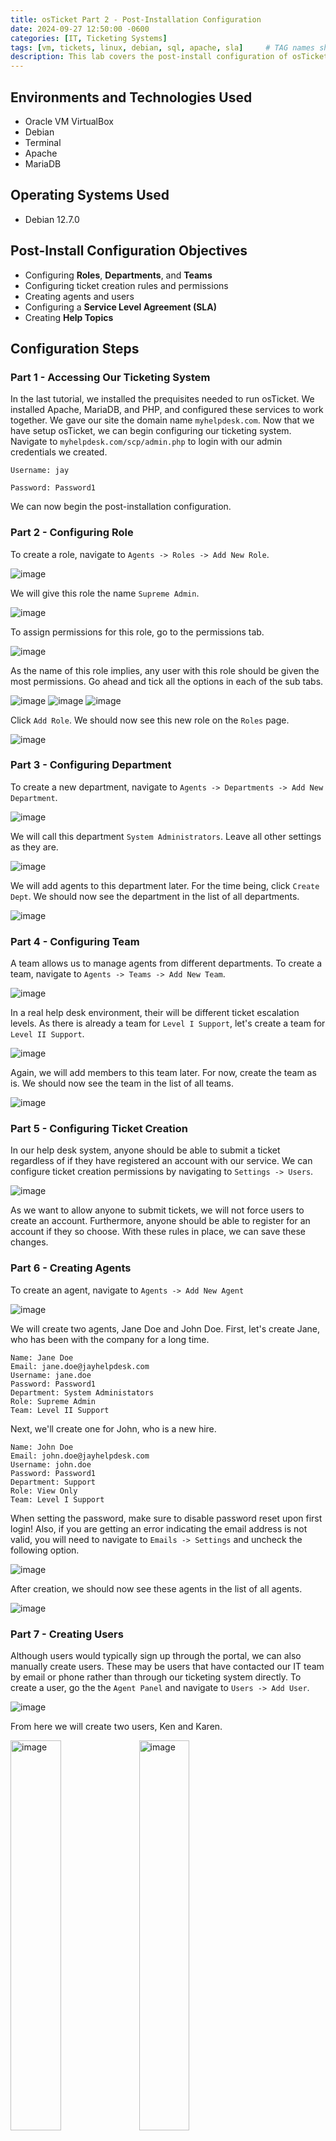 ```yaml
---
title: osTicket Part 2 - Post-Installation Configuration
date: 2024-09-27 12:50:00 -0600
categories: [IT, Ticketing Systems]
tags: [vm, tickets, linux, debian, sql, apache, sla]     # TAG names should always be lowercase
description: This lab covers the post-install configuration of osTicket. Here we will configure agents, roles, and SLAs, so that it is ready for use in an organization.
---
```


<!-- 
<h2>Video Demonstration</h2>

- ### [YouTube: How To Configure osTicket, post-installation](https://www.youtube.com)
 -->

<h2>Environments and Technologies Used</h2>

- Oracle VM VirtualBox
- Debian
- Terminal
- Apache
- MariaDB

<h2>Operating Systems Used </h2>

- Debian 12.7.0

<h2>Post-Install Configuration Objectives</h2>

- Configuring **Roles**, **Departments**, and **Teams**
- Configuring ticket creation rules and permissions
- Creating agents and users
- Configuring a **Service Level Agreement (SLA)**
- Creating **Help Topics**

<h2>Configuration Steps</h2>

<h3>Part 1 - Accessing Our Ticketing System</h3>

In the last tutorial, we installed the prequisites needed to run  osTicket. We installed Apache, MariaDB, and PHP, and configured these services to work together. We gave our site the domain name `myhelpdesk.com`. Now that we have setup osTicket, we can begin configuring our ticketing system. Navigate to `myhelpdesk.com/scp/admin.php` to login with our admin credentials we created.

`Username: jay`

`Password: Password1`

We can now begin the post-installation configuration.

<h3>Part 2 - Configuring Role</h3>

To create a role, navigate to `Agents -> Roles -> Add New Role`.

<img src="/assets/img/osticketconfig/CreateRole_1.png" alt="image" />

We will give this role the name `Supreme Admin`.

<img src="/assets/img/osticketconfig/CreateRole_2.png" alt="image" />

To assign permissions for this role, go to the permissions tab.

<img src="/assets/img/osticketconfig/CreateRole_3.png" alt="image" />

As the name of this role implies, any user with this role should be given the most permissions. Go ahead and tick all the options in each of the sub tabs.

<img src="/assets/img/osticketconfig/CreateRole_4.png" alt="image" />

<img src="/assets/img/osticketconfig/CreateRole_5.png" alt="image" />

<img src="/assets/img/osticketconfig/CreateRole_6.png" alt="image" />

Click `Add Role`. We should now see this new role on the `Roles` page.

<img src="/assets/img/osticketconfig/CreateRole_7.png" alt="image" />

<h3>Part 3 - Configuring Department</h3>

To create a new department, navigate to `Agents -> Departments -> Add New Department`.

<img src="/assets/img/osticketconfig/CreateDepartment_1.png" alt="image" />

We will call this department `System Administrators`. Leave all other settings as they are.

<img src="/assets/img/osticketconfig/CreateDepartment_2.png" alt="image" />

We will add agents to this department later. For the time being, click `Create Dept`. We should now see the department in the list of all departments.

<img src="/assets/img/osticketconfig/CreateDepartment_3.png" alt="image" />

<h3>Part 4 - Configuring Team</h3>

A team allows us to manage agents from different departments. To create a team, navigate to `Agents -> Teams -> Add New Team`.

<img src="/assets/img/osticketconfig/CreateTeam_1.png" alt="image" />

In a real help desk environment, their will be different ticket escalation levels. As there is already a team for `Level I Support`, let's create a team for `Level II Support`.

<img src="/assets/img/osticketconfig/CreateTeam_2.png" alt="image" />

Again, we will add members to this team later. For now, create the team as is. We should now see the team in the list of all teams.

<img src="/assets/img/osticketconfig/CreateTeam_3.png" alt="image" />

<h3>Part 5 - Configuring Ticket Creation</h3>

In our help desk system, anyone should be able to submit a ticket regardless of if they have registered an account with our service. We can configure ticket creation permissions by navigating to `Settings -> Users`.

<img src="/assets/img/osticketconfig/ConfigureTicketPermissions_1.png" alt="image" />

As we want to allow anyone to submit tickets, we will not force users to create an account. Furthermore, anyone should be able to register for an account if they so choose. With these rules in place, we can save these changes.

<h3>Part 6 - Creating Agents</h3>

To create an agent, navigate to `Agents -> Add New Agent`

<img src="/assets/img/osticketconfig/CreateAgent.png" alt="image" />

We will create two agents, Jane Doe and John Doe. First, let's create Jane, who has been with the company for a long time.

```
Name: Jane Doe
Email: jane.doe@jayhelpdesk.com
Username: jane.doe
Password: Password1
Department: System Administators
Role: Supreme Admin
Team: Level II Support
```

Next, we'll create one for John, who is a new hire.

```
Name: John Doe
Email: john.doe@jayhelpdesk.com
Username: john.doe
Password: Password1
Department: Support
Role: View Only
Team: Level I Support
```

When setting the password, make sure to disable password reset upon first login! Also, if you are getting an error indicating the email address is not valid, you will need to navigate to `Emails -> Settings` and uncheck the following option.

<img src="/assets/img/osticketconfig/DisableEmailVerification.png" alt="image" />

After creation, we should now see these agents in the list of all agents.

<img src="/assets/img/osticketconfig/AgentsCreated.png" alt="image" />

<h3>Part 7 - Creating Users</h3>

Although users would typically sign up through the portal, we can also manually create users. These may be users that have contacted our IT team by email or phone rather than through our ticketing system directly. To create a user, go the the `Agent Panel` and navigate to `Users -> Add User`.

<img src="/assets/img/osticketconfig/CreateUser.png" alt="image" />

From here we will create two users, Ken and Karen.

<img src="/assets/img/osticketconfig/CreateUser_Ken.png" alt="image"   height="40%" width="40%" />
<img src="/assets/img/osticketconfig/CreateUser_Karen.png" alt="image" height="40%" width="40%" />

After creation, we should now see these users in the list of all users.

<img src="/assets/img/osticketconfig/User_Directory.png" alt="image" />

Notice that if we go to any of these users, we have an option to register them for an account.

<img src="/assets/img/osticketconfig/User_Karen.png" alt="image" />

We can choose to send them an email link to register from, or set their account up for them with a temporary password.

<h3>Part 8 - Configuring SLA</h3>

An SLA (Service-Level Agreement) is a commitment between a service provider and a client. Particular aspects of the service – quality, availability, responsibilities – are agreed between the service provider and the service user. Depending on the organization, they might have an SLA in place such that certain tickets must be responded to and/or resolved within a certain time period. With this in mind we can create three different SLA plans:

- **Sev-A** (1 hour, 24/7)
- **Sev-B** (4 hours, 24/7)
- **Sev-C** (8 hours, business hours)

To create these, go to the `Admin Panel` and navigate to `Manage -> SLA -> Add New SLA Plan`.

<img src="/assets/img/osticketconfig/CreateSLA.png" alt="image" />

Once created, we should see these SLA Plans in the list of all plans.

<img src="/assets/img/osticketconfig/SLA_Plans_Created.png" alt="image" />

Now when an agent sees an open ticket, they can assign it a severity level as according to the SLA policy.

<h3>Part 9 - Creating Help Topics</h3>

Help topics allow agents to broadly categorize tickets for better organization and management. To create a help topic, navigate to `Manage -> Help Topics -> Add New Help Topic`.

<img src="/assets/img/osticketconfig/CreateHelpTopic.png" alt="image" />

We will create the following help topics:

- Business Critical Outage
- Personal Computer Issues
- Password Reset
- Equipment Request

We can choose to put these topics under parent topics to better organize. For example, the first three topics can be under the `Report a Problem` topic and the last topic can be under the `General Inquiry` topic.

<img src="/assets/img/osticketconfig/HelpTopicsCreated.png" alt="image" />

Congratulations! We have now completed the post-installation configuration of osTicket and can now begin using our ticketing system.
